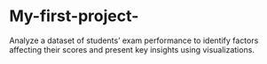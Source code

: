 # My-first-project-
Analyze a dataset of students’ exam performance to identify factors affecting their scores and present key insights using visualizations.
